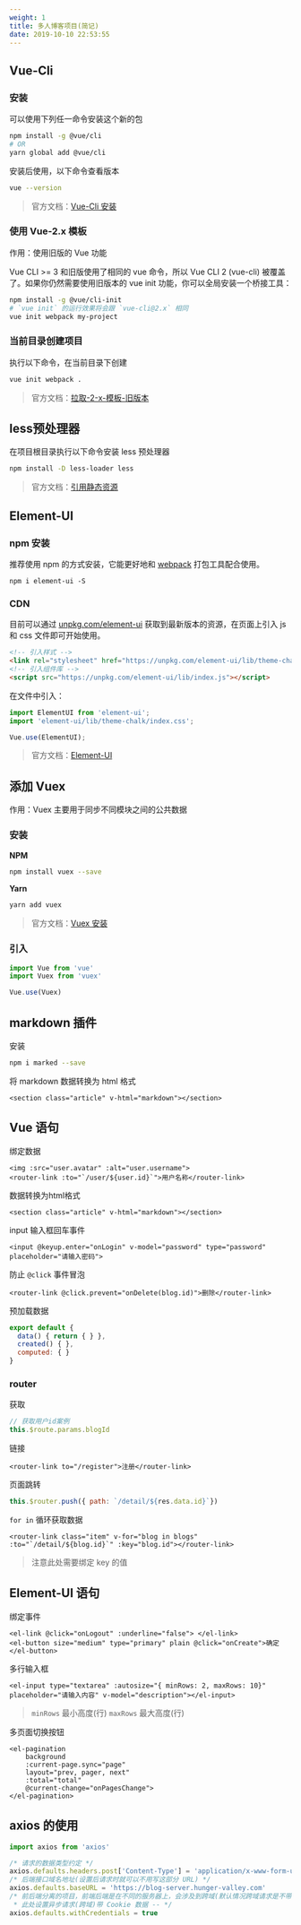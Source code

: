 ```yaml
---
weight: 1
title: 多人博客项目(简记)
date: 2019-10-10 22:53:55
---
```


## Vue-Cli

### 安装

可以使用下列任一命令安装这个新的包

```bash
npm install -g @vue/cli
# OR
yarn global add @vue/cli
```

安装后使用，以下命令查看版本

```bash
vue --version
```

> 官方文档：[Vue-Cli 安装](https://cli.vuejs.org/zh/guide/installation.html)

### 使用 Vue-2.x 模板

作用：使用旧版的 Vue 功能

Vue CLI >= 3 和旧版使用了相同的 vue 命令，所以 Vue CLI 2 (vue-cli) 被覆盖了。如果你仍然需要使用旧版本的 vue init 功能，你可以全局安装一个桥接工具：

```bash
npm install -g @vue/cli-init
# `vue init` 的运行效果将会跟 `vue-cli@2.x` 相同
vue init webpack my-project
```

### 当前目录创建项目

执行以下命令，在当前目录下创建

```bash
vue init webpack .
```

> 官方文档：[拉取-2-x-模板-旧版本](https://cli.vuejs.org/zh/guide/creating-a-project.html#拉取-2-x-模板-旧版本)

## less预处理器

在项目根目录执行以下命令安装 less 预处理器

```bash
npm install -D less-loader less
```

> 官方文档：[引用静态资源](https://cli.vuejs.org/zh/guide/css.html#引用静态资源)

## Element-UI

### npm 安装

推荐使用 npm 的方式安装，它能更好地和 [webpack](https://webpack.js.org/) 打包工具配合使用。

```shell
npm i element-ui -S
```

### CDN

目前可以通过 [unpkg.com/element-ui](https://unpkg.com/element-ui/) 获取到最新版本的资源，在页面上引入 js 和 css 文件即可开始使用。

```html
<!-- 引入样式 -->
<link rel="stylesheet" href="https://unpkg.com/element-ui/lib/theme-chalk/index.css">
<!-- 引入组件库 -->
<script src="https://unpkg.com/element-ui/lib/index.js"></script>
```

在文件中引入：

```javascript
import ElementUI from 'element-ui';
import 'element-ui/lib/theme-chalk/index.css';

Vue.use(ElementUI);
```

> 官方文档：[Element-UI](https://element.eleme.cn/#/zh-CN)

## 添加 Vuex

作用：Vuex 主要用于同步不同模块之间的公共数据

### 安装

**NPM**

```bash
npm install vuex --save
```

**Yarn**

```bash
yarn add vuex
```

> 官方文档：[Vuex 安装](https://vuex.vuejs.org/zh/installation.html)

### 引入

```js
import Vue from 'vue'
import Vuex from 'vuex'

Vue.use(Vuex)
```

## markdown 插件

安装

```bash
npm i marked --save
```

将 markdown 数据转换为 html 格式

```vue
<section class="article" v-html="markdown"></section>
```

## Vue 语句

绑定数据

```vue
<img :src="user.avatar" :alt="user.username">
<router-link :to="`/user/${user.id}`">用户名称</router-link>
```

数据转换为html格式

```vue
<section class="article" v-html="markdown"></section>
```

input 输入框回车事件

```vue
<input @keyup.enter="onLogin" v-model="password" type="password" placeholder="请输入密码">
```

防止 `@click` 事件冒泡

```vue
<router-link @click.prevent="onDelete(blog.id)">删除</router-link>
```

预加载数据

```js
export default {
  data() { return { } },
  created() { },
  computed: { }
}
```

### router

获取

```js
// 获取用户id案例
this.$route.params.blogId
```

链接

```vue
<router-link to="/register">注册</router-link>
```

页面跳转

```js
this.$router.push({ path: `/detail/${res.data.id}`})
```

`for in` 循环获取数据

```vue
<router-link class="item" v-for="blog in blogs" :to="`/detail/${blog.id}`" :key="blog.id"></router-link>
```

> 注意此处需要绑定 key 的值

## Element-UI 语句

绑定事件

```vue
<el-link @click="onLogout" :underline="false"> </el-link>
<el-button size="medium" type="primary" plain @click="onCreate">确定</el-button>
```

多行输入框

```vue
<el-input type="textarea" :autosize="{ minRows: 2, maxRows: 10}" placeholder="请输入内容" v-model="description"></el-input>
```

> `minRows` 最小高度(行) `maxRows` 最大高度(行)

多页面切换按钮

```vue
<el-pagination
    background
    :current-page.sync="page"
    layout="prev, pager, next"
    :total="total"
    @current-change="onPagesChange">
</el-pagination>
```

## axios 的使用

```js
import axios from 'axios'

/* 请求的数据类型约定 */
axios.defaults.headers.post['Content-Type'] = 'application/x-www-form-urlencoded'
/* 后端接口域名地址(设置后请求时就可以不用写这部分 URL) */
axios.defaults.baseURL = 'https://blog-server.hunger-valley.com'
/* 前后端分离的项目，前端后端是在不同的服务器上，会涉及到跨域(默认情况跨域请求是不带 Cookie 数据的)
 * 此处设置异步请求(跨域)带 Cookie 数据 -- */
axios.defaults.withCredentials = true
```

